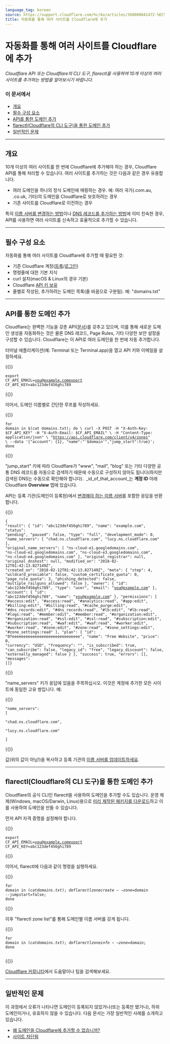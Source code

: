 ```yaml
---
language_tag: korean
source: https://support.cloudflare.com/hc/ko/articles/360000841472-%EC%9E%90%EB%8F%99%ED%99%94%EB%A5%BC-%ED%86%B5%ED%95%B4-%EC%97%AC%EB%9F%AC-%EC%82%AC%EC%9D%B4%ED%8A%B8%EB%A5%BC-Cloudflare%EC%97%90-%EC%B6%94%EA%B0%80
title: 자동화를 통해 여러 사이트를 Cloudflare에 추가
---
```


# 자동화를 통해 여러 사이트를 Cloudflare에 추가

_Cloudflare API 또는 Cloudflare의 CLI 도구, flarectl을 사용하여 10개 이상의 여러 사이트를 추가하는 방법을 알아보시기 바랍니다._

### 이 문서에서

-   [개요](https://support.cloudflare.com/hc/ko/articles/360000841472-%EC%9E%90%EB%8F%99%ED%99%94%EB%A5%BC-%ED%86%B5%ED%95%B4-%EC%97%AC%EB%9F%AC-%EC%82%AC%EC%9D%B4%ED%8A%B8%EB%A5%BC-Cloudflare%EC%97%90-%EC%B6%94%EA%B0%80#01EiMuIl9b6BVA2vUdCy2X)
-   [필수 구성 요소](https://support.cloudflare.com/hc/ko/articles/360000841472-%EC%9E%90%EB%8F%99%ED%99%94%EB%A5%BC-%ED%86%B5%ED%95%B4-%EC%97%AC%EB%9F%AC-%EC%82%AC%EC%9D%B4%ED%8A%B8%EB%A5%BC-Cloudflare%EC%97%90-%EC%B6%94%EA%B0%80#2C6OkWg2Flbl6ZBJss7FjH)
-   [API를 통한 도메인 추가](https://support.cloudflare.com/hc/ko/articles/360000841472-%EC%9E%90%EB%8F%99%ED%99%94%EB%A5%BC-%ED%86%B5%ED%95%B4-%EC%97%AC%EB%9F%AC-%EC%82%AC%EC%9D%B4%ED%8A%B8%EB%A5%BC-Cloudflare%EC%97%90-%EC%B6%94%EA%B0%80#3Mk8dKAR73TTdEKH2WLfzb)
-   [flarectl(Cloudflare의 CLI 도구)을 통한 도메인 추가](https://support.cloudflare.com/hc/ko/articles/360000841472-%EC%9E%90%EB%8F%99%ED%99%94%EB%A5%BC-%ED%86%B5%ED%95%B4-%EC%97%AC%EB%9F%AC-%EC%82%AC%EC%9D%B4%ED%8A%B8%EB%A5%BC-Cloudflare%EC%97%90-%EC%B6%94%EA%B0%80#194axRKd2V27vV5bs4e8iD)
-   [일반적인 문제](https://support.cloudflare.com/hc/ko/articles/360000841472-%EC%9E%90%EB%8F%99%ED%99%94%EB%A5%BC-%ED%86%B5%ED%95%B4-%EC%97%AC%EB%9F%AC-%EC%82%AC%EC%9D%B4%ED%8A%B8%EB%A5%BC-Cloudflare%EC%97%90-%EC%B6%94%EA%B0%80#6yR1Cexb7t3HYDcHGVwMjn)

___

## 개요

10개 이상의 여러 사이트를 한 번에 Cloudflare에 추가해야 하는 경우, Cloudflare API를 통해 처리할 수 있습니다. 여러 사이트를 추가하는 것은 다음과 같은 경우 유용합니다.

-   여러 도메인을 하나의 정식 도메인에 매핑하는 경우. 예: 여러 국가(.com.au, .co.uk, 기타)의 도메인을 Cloudflare로 보호하려는 경우
-   기존 사이트를 Cloudflare로 이전하는 경우

특히 [이름 서버를 변경하는 방법](https://developers.cloudflare.com/dns/zone-setups/full-setup/setup)이나 [DNS 레코드를 추가하는 방법](https://developers.cloudflare.com/dns/manage-dns-records/how-to/create-dns-records)에 이미 친숙한 경우, API를 사용하면 여러 사이트를 신속하고 효율적으로 추가할 수 있습니다.

___

## 필수 구성 요소

자동화를 통해 여러 사이트를 Cloudflare에 추가할 때 필요한 것:

-   기존 Cloudflare 계정([등록](https://www.cloudflare.com/a/signup)/[로그인](https://www.cloudflare.com/a/login))
-   명령줄에 대한 기본 지식
-   curl 설치(macOS & Linux의 경우 기본)
-   Cloudflare [API 키 보유](https://support.cloudflare.com/hc/ko/articles/200167836-Where-do-I-find-my-Cloudflare-API-key-)
-   줄별로 작성된, 추가하려는 도메인 목록(줄 바꿈으로 구분됨). 예: "domains.txt"

___

## API를 통한 도메인 추가

Cloudflare는 완벽한 기능을 갖춘 API([문서](https://api.cloudflare.com/))를 갖추고 있으며, 이를 통해 새로운 도메인 생성을 자동화하는 것은 물론 DNS 레코드, Page Rules, 기타 다양한 보안 설정을 구성할 수 있습니다. Cloudflare는 이 API로 여러 도메인을 한 번에 자동 추가합니다.

터미널 애플리케이션(예: Terminal 또는 Terminal.app)을 열고 API 키와 이메일을 설정하세요.


{{<raw>}}<pre class="CodeBlock CodeBlock-with-rows CodeBlock-scrolls-horizontally CodeBlock-is-light-in-light-theme CodeBlock--language-txt" language="txt"><code><span class="CodeBlock--rows"><span class="CodeBlock--rows-content"><span class="CodeBlock--row"><span class="CodeBlock--row-indicator"></span><div class="CodeBlock--row-content"><span class="CodeBlock--token-plain">export CF_API_EMAIL=you@example.comexport CF_API_KEY=abc123def456ghi789</span></div></span></span></span></code></pre>{{</raw>}}

이어서, 도메인 이름별로 간단한 루프를 작성하세요. 


{{<raw>}}<pre class="CodeBlock CodeBlock-with-rows CodeBlock-scrolls-horizontally CodeBlock-is-light-in-light-theme CodeBlock--language-txt" language="txt"><code><span class="CodeBlock--rows"><span class="CodeBlock--rows-content"><span class="CodeBlock--row"><span class="CodeBlock--row-indicator"></span><div class="CodeBlock--row-content"><span class="CodeBlock--token-plain">for domain in $(cat domains.txt); do \  curl -X POST -H &quot;X-Auth-Key: $CF_API_KEY&quot; -H &quot;X-Auth-Email: $CF_API_EMAIL&quot; \  -H &quot;Content-Type: application/json&quot; \  &quot;https://api.cloudflare.com/client/v4/zones&quot; \  --data '{&quot;account&quot;: {1}, &quot;name&quot;:&quot;'$domain'&quot;,&quot;jump_start&quot;:true}'; done</span></div></span></span></span></code></pre>{{</raw>}}

"jump\_start" 키에 따라 Cloudflare가 "www", "mail", "blog" 또는 기타 다양한 공통 DNS 레코드를 자동으로 검색하기 때문에 수동으로 구성하지 않아도 됩니다(하지만 검색된 DNS는 수동으로 확인해야 합니다).  _id\_of\_that\_account_는 **계정 ID** 아래 Cloudflare **Overview** 앱에 있습니다.

API는 등록 기관(도메인이 등록된)에서 [변경해야 하는 이름 서버](https://support.cloudflare.com/hc/ko/articles/206455647-How-do-I-change-my-domain-nameservers-)를 포함한 응답을 반환합니다.


{{<raw>}}<pre class="CodeBlock CodeBlock-with-rows CodeBlock-scrolls-horizontally CodeBlock-is-light-in-light-theme CodeBlock--language-txt" language="txt"><code><span class="CodeBlock--rows"><span class="CodeBlock--rows-content"><span class="CodeBlock--row"><span class="CodeBlock--row-indicator"></span><div class="CodeBlock--row-content"><span class="CodeBlock--token-plain">{ &quot;result&quot;: { &quot;id&quot;: &quot;abc123def456ghi789&quot;, &quot;name&quot;: &quot;example.com&quot;, &quot;status&quot;: &quot;pending&quot;, &quot;paused&quot;: false, &quot;type&quot;: &quot;full&quot;, &quot;development_mode&quot;: 0, &quot;name_servers&quot;: [ &quot;chad.ns.cloudflare.com&quot;, &quot;lucy.ns.cloudflare.com&quot; ], &quot;original_name_servers&quot;: [ &quot;ns-cloud-e1.googledomains.com&quot;, &quot;ns-cloud-e2.googledomains.com&quot;, &quot;ns-cloud-e3.googledomains.com&quot;, &quot;ns-cloud-e4.googledomains.com&quot; ], &quot;original_registrar&quot;: null, &quot;original_dnshost&quot;: null, &quot;modified_on&quot;: &quot;2018-02-12T01:42:13.827149Z&quot;, &quot;created_on&quot;: &quot;2018-02-12T01:42:13.827149Z&quot;, &quot;meta&quot;: { &quot;step&quot;: 4, &quot;wildcard_proxiable&quot;: false, &quot;custom_certificate_quota&quot;: 0, &quot;page_rule_quota&quot;: 3, &quot;phishing_detected&quot;: false, &quot;multiple_railguns_allowed&quot;: false }, &quot;owner&quot;: { &quot;id&quot;: &quot;abc123def456ghi789&quot;, &quot;type&quot;: &quot;user&quot;, &quot;email&quot;: &quot;you@example.com&quot; }, &quot;account&quot;: { &quot;id&quot;: &quot;abc123def456ghi789&quot;, &quot;name&quot;: &quot;you@example.com&quot; }, &quot;permissions&quot;: [ &quot;#access:edit&quot;, &quot;#access:read&quot;, &quot;#analytics:read&quot;, &quot;#app:edit&quot;, &quot;#billing:edit&quot;, &quot;#billing:read&quot;, &quot;#cache_purge:edit&quot;, &quot;#dns_records:edit&quot;, &quot;#dns_records:read&quot;, &quot;#lb:edit&quot;, &quot;#lb:read&quot;, &quot;#logs:read&quot;, &quot;#member:edit&quot;, &quot;#member:read&quot;, &quot;#organization:edit&quot;, &quot;#organization:read&quot;, &quot;#ssl:edit&quot;, &quot;#ssl:read&quot;, &quot;#subscription:edit&quot;, &quot;#subscription:read&quot;, &quot;#waf:edit&quot;, &quot;#waf:read&quot;, &quot;#worker:edit&quot;, &quot;#worker:read&quot;, &quot;#zone:edit&quot;, &quot;#zone:read&quot;, &quot;#zone_settings:edit&quot;, &quot;#zone_settings:read&quot; ], &quot;plan&quot;: { &quot;id&quot;: &quot;0feeeeeeeeeeeeeeeeeeeeeeeeeeeeee&quot;, &quot;name&quot;: &quot;Free Website&quot;, &quot;price&quot;: 0, &quot;currency&quot;: &quot;USD&quot;, &quot;frequency&quot;: &quot;&quot;, &quot;is_subscribed&quot;: true, &quot;can_subscribe&quot;: false, &quot;legacy_id&quot;: &quot;free&quot;, &quot;legacy_discount&quot;: false, &quot;externally_managed&quot;: false } }, &quot;success&quot;: true, &quot;errors&quot;: [], &quot;messages&quot;: []}</span></div></span></span></span></code></pre>{{</raw>}}

"name\_servers" 키가 응답에 있음을 주목하십시오. 이것은 계정에 추가한 모든 사이트에 동일한 고유 쌍입니다. 예:


{{<raw>}}<pre class="CodeBlock CodeBlock-with-rows CodeBlock-scrolls-horizontally CodeBlock-is-light-in-light-theme CodeBlock--language-txt" language="txt"><code><span class="CodeBlock--rows"><span class="CodeBlock--rows-content"><span class="CodeBlock--row"><span class="CodeBlock--row-indicator"></span><div class="CodeBlock--row-content"><span class="CodeBlock--token-plain">&quot;name_servers&quot;: [</span></div></span><span class="CodeBlock--row"><span class="CodeBlock--row-indicator"></span><div class="CodeBlock--row-content"><span class="CodeBlock--token-plain">   &quot;chad.ns.cloudflare.com&quot;,</span></div></span><span class="CodeBlock--row"><span class="CodeBlock--row-indicator"></span><div class="CodeBlock--row-content"><span class="CodeBlock--token-plain">   &quot;lucy.ns.cloudflare.com&quot;</span></div></span><span class="CodeBlock--row"><span class="CodeBlock--row-indicator"></span><div class="CodeBlock--row-content"><span class="CodeBlock--token-plain"> ]</span></div></span></span></span></code></pre>{{</raw>}}

값(위의 값이 아님!)을 복사하고 등록 기관의 [이름 서버를 업데이트하세요](https://support.cloudflare.com/hc/ko/articles/206455647-How-do-I-change-my-domain-nameservers-).

___

## flarectl(Cloudflare의 CLI 도구)을 통한 도메인 추가

Cloudflare의 공식 CLI인 flarectl을 사용하여 도메인을 추가할 수도 있습니다. 운영 체제(Windows, macOS/Darwin, Linux)용으로 [미리 제작된 패키지를 다운로드](https://github.com/cloudflare/cloudflare-go/releases)하고 이를 사용하여 도메인을 만들 수 있습니다.

먼저 API 자격 증명을 설정해야 합니다.


{{<raw>}}<pre class="CodeBlock CodeBlock-with-rows CodeBlock-scrolls-horizontally CodeBlock-is-light-in-light-theme CodeBlock--language-txt" language="txt"><code><span class="CodeBlock--rows"><span class="CodeBlock--rows-content"><span class="CodeBlock--row"><span class="CodeBlock--row-indicator"></span><div class="CodeBlock--row-content"><span class="CodeBlock--token-plain">export CF_API_EMAIL=you@example.comexport CF_API_KEY=abc123def456ghi789</span></div></span></span></span></code></pre>{{</raw>}}

이어서, flarectl에 다음과 같이 명령을 실행하세요.


{{<raw>}}<pre class="CodeBlock CodeBlock-with-rows CodeBlock-scrolls-horizontally CodeBlock-is-light-in-light-theme CodeBlock--language-txt" language="txt"><code><span class="CodeBlock--rows"><span class="CodeBlock--rows-content"><span class="CodeBlock--row"><span class="CodeBlock--row-indicator"></span><div class="CodeBlock--row-content"><span class="CodeBlock--token-plain">for domain in $(cat domains.txt); do flarectl zone create --zone=$domain --jumpstart=false; done</span></div></span></span></span></code></pre>{{</raw>}}

이후 "flarectl zone list"를 통해 도메인별 이름 서버를 갖게 됩니다.


{{<raw>}}<pre class="CodeBlock CodeBlock-with-rows CodeBlock-scrolls-horizontally CodeBlock-is-light-in-light-theme CodeBlock--language-txt" language="txt"><code><span class="CodeBlock--rows"><span class="CodeBlock--rows-content"><span class="CodeBlock--row"><span class="CodeBlock--row-indicator"></span><div class="CodeBlock--row-content"><span class="CodeBlock--token-plain">for domain in $(cat domains.txt); do flarectl zone info --zone=$domain; done</span></div></span><span class="CodeBlock--row"><span class="CodeBlock--row-indicator"></span><div class="CodeBlock--row-content"><span class="CodeBlock--token-plain">
</span></div></span></span></span></code></pre>{{</raw>}}

[Cloudflare 커뮤니티](https://community.cloudflare.com/)에서 도움말이나 팁을 검색해보세요.

___

## 일반적인 문제

이 과정에서 오류가 나타나면 도메인이 등록되지 않았거나(또는 등록만 됐거나), 하위 도메인이거나, 유효하지 않을 수 있습니다. 다음 문서는 가장 일반적인 사례를 소개하고 있습니다. 

-   [왜 도메인을 Cloudflare에 추가할 수 없습니까?](https://support.cloudflare.com/hc/ko/articles/205359838-I-cannot-add-my-domain-to-Cloudflare-)
-   [사이트 차단됨](https://support.cloudflare.com/hc/articles/205359838#h_874829316161540417303369)

